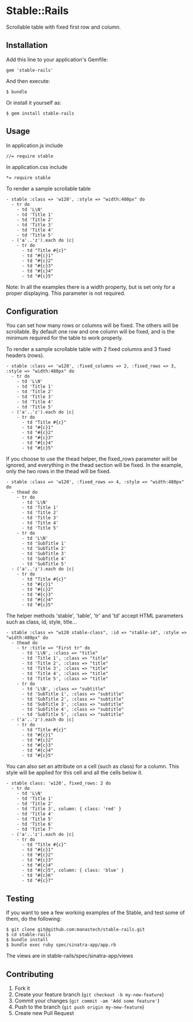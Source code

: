 # Stable::Rails

Scrollable table with fixed first row and column.

## Installation

Add this line to your application's Gemfile:

    gem 'stable-rails'

And then execute:

    $ bundle

Or install it yourself as:

    $ gem install stable-rails

## Usage

In application.js include

    //= require stable

In application.css include

    *= require stable

To render a sample scrollable table

    - stable :class => 'w120', :style => "width:480px" do
      - tr do
        - td 'L\N'
        - td 'Title 1'
        - td 'Title 2'
        - td 'Title 3'
        - td 'Title 4'
        - td 'Title 5'
      - ('a'..'z').each do |c|
        - tr do
          - td "Title #{c}"
          - td "#{c}1"
          - td "#{c}2"
          - td "#{c}3"
          - td "#{c}4"
          - td "#{c}5"

Note: In all the examples there is a width property, but is set only for a proper displaying. This parameter is not required.

## Configuration

You can set how many rows or columns will be fixed. The others will be scrollable.
By default one row and one column will be fixed, and is the minimum required for the table to work properly.

To render a sample scrollable table with 2 fixed columns and 3 fixed headers (rows).

    - stable :class => 'w120', :fixed_columns => 2, :fixed_rows => 3, :style => "width:480px" do
      - tr do
        - td 'L\N'
        - td 'Title 1'
        - td 'Title 2'
        - td 'Title 3'
        - td 'Title 4'
        - td 'Title 5'
      - ('a'..'z').each do |c|
        - tr do
          - td "Title #{c}"
          - td "#{c}1"
          - td "#{c}2"
          - td "#{c}3"
          - td "#{c}4"
          - td "#{c}5"

If you choose to use the thead helper, the fixed_rows parameter will be ignored, and everything in the thead section will be fixed.
In the example, only the two rows in the thead will be fixed.

    - stable :class => 'w120', :fixed_rows => 4, :style => "width:480px" do
      - thead do
        - tr do
          - td 'L\N'
          - td 'Title 1'
          - td 'Title 2'
          - td 'Title 3'
          - td 'Title 4'
          - td 'Title 5'
        - tr do
          - td 'L\N'
          - td 'SubTitle 1'
          - td 'SubTitle 2'
          - td 'SubTitle 3'
          - td 'SubTitle 4'
          - td 'SubTitle 5'
      - ('a'..'z').each do |c|
        - tr do
          - td "Title #{c}"
          - td "#{c}1"
          - td "#{c}2"
          - td "#{c}3"
          - td "#{c}4"
          - td "#{c}5"

The helper methods 'stable', 'table', 'tr' and 'td' accept HTML parameters such as class, id, style, title...

    - stable :class => "w120 stable-class", :id => "stable-id", :style => "width:480px" do
      - thead do
        - tr :title => "First tr" do
          - td 'L\N', :class => "title"
          - td 'Title 1', :class => "title"
          - td 'Title 2', :class => "title"
          - td 'Title 3', :class => "title"
          - td 'Title 4', :class => "title"
          - td 'Title 5', :class => "title"
        - tr do
          - td 'L\N', :class => "subtitle"
          - td 'SubTitle 1', :class => "subtitle"
          - td 'SubTitle 2', :class => "subtitle"
          - td 'SubTitle 3', :class => "subtitle"
          - td 'SubTitle 4', :class => "subtitle"
          - td 'SubTitle 5', :class => "subtitle"
      - ('a'..'z').each do |c|
        - tr do
          - td "Title #{c}"
          - td "#{c}1"
          - td "#{c}2"
          - td "#{c}3"
          - td "#{c}4"
          - td "#{c}5"


You can also set an attribute on a cell (such as class) for a column. This style will be applied for this cell and all the cells below it.

    - stable class: 'w120', fixed_rows: 2 do
      - tr do
        - td 'L\N'
        - td 'Title 1'
        - td 'Title 2'
        - td 'Title 3', column: { class: 'red' }
        - td 'Title 4'
        - td 'Title 5'
        - td 'Title 6'
        - td 'Title 7'
      - ('a'..'z').each do |c|
        - tr do
          - td "Title #{c}"
          - td "#{c}1"
          - td "#{c}2"
          - td "#{c}3"
          - td "#{c}4"
          - td "#{c}5", column: { class: 'blue' }
          - td "#{c}6"
          - td "#{c}7"


## Testing
If you want to see a few working examples of the Stable, and test some of them, do the following:

    $ git clone git@github.com:manastech/stable-rails.git
    $ cd stable-rails
    $ bundle install
    $ bundle exec ruby spec/sinatra-app/app.rb

The views are in stable-rails/spec/sinatra-app/views

## Contributing

1. Fork it
2. Create your feature branch (`git checkout -b my-new-feature`)
3. Commit your changes (`git commit -am 'Add some feature'`)
4. Push to the branch (`git push origin my-new-feature`)
5. Create new Pull Request
